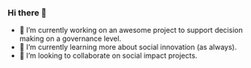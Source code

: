 ### Hi there 👋

- 🔭 I’m currently working on an awesome project to support decision making on a governance level.
- 🌱 I’m currently learning more about social innovation (as always).
- 👯 I’m looking to collaborate on social impact projects.

<!--
**beezeebly/beezeebly** is a ✨ _special_ ✨ repository because its `README.md` (this file) appears on your GitHub profile.

Here are some ideas to get you started:

- 🔭 I’m currently working on ...
- 🌱 I’m currently learning ...
- 👯 I’m looking to collaborate on ...
- 🤔 I’m looking for help with ...
- 💬 Ask me about ...
- 📫 How to reach me: ...
- 😄 Pronouns: ...
- ⚡ Fun fact: ...
-->

